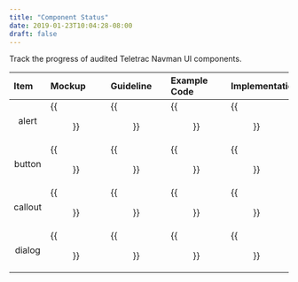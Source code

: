 ```yaml
---
title: "Component Status"
date: 2019-01-23T10:04:28-08:00
draft: false
---
```


Track the progress of audited Teletrac Navman UI components.

| Item | Mockup | Guideline | Example Code | Implementation
|:--|:--|:--|:--|:--|
| <p align="center">alert</p> | {{<figure src="svgs/circle.svg">}} | {{<figure src="svgs/circle.svg">}} | {{<figure src="svgs/circle.svg">}} | {{<figure src="svgs/circle.svg">}} |
| <p align="center">button</p> | {{<figure src="svgs/circle.svg">}} | {{<figure src="svgs/circle.svg">}} | {{<figure src="svgs/circle.svg">}} | {{<figure src="svgs/circle.svg">}} |
| <p align="center">callout</p> | {{<figure src="svgs/circle.svg">}} | {{<figure src="svgs/circle.svg">}} | {{<figure src="svgs/circle.svg">}} | {{<figure src="svgs/circle.svg">}} |
| <p align="center">dialog</p> | {{<figure src="svgs/circle.svg">}} | {{<figure src="svgs/circle.svg">}} | {{<figure src="svgs/circle.svg">}} | {{<figure src="svgs/circle.svg">}} |

